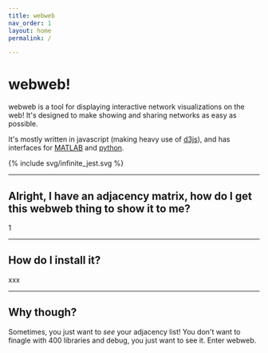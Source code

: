 ```yaml
---
title: webweb
nav_order: 1
layout: home
permalink: /

---
```


# webweb!

webweb is a tool for displaying interactive network visualizations on the web! It's designed to make showing and sharing networks as easy as possible.

It's mostly written in javascript (making heavy use of [d3js](d3js.org)), and has interfaces for [MATLAB](http://danlarremore.com/webweb/) and [python](https://github.com/hneutr/webweb).

{% include svg/infinite_jest.svg %}

---

## Alright, I have an adjacency matrix, how do I get this webweb thing to show it to me?

1

---

## How do I install it?

xxx

---

## Why though?
Sometimes, you just want to _see_ your adjacency list! You don't want to finagle with 400 libraries and debug, you just want to see it. Enter webweb.

